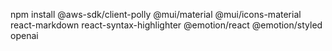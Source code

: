 npm install @aws-sdk/client-polly @mui/material @mui/icons-material react-markdown react-syntax-highlighter @emotion/react @emotion/styled openai